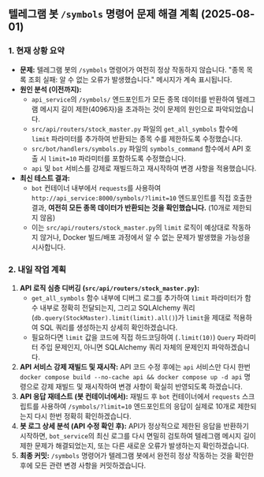 ## 텔레그램 봇 `/symbols` 명령어 문제 해결 계획 (2025-08-01)

### 1. 현재 상황 요약

*   **문제:** 텔레그램 봇의 `/symbols` 명령어가 여전히 정상 작동하지 않습니다. "종목 목록 조회 실패: 알 수 없는 오류가 발생했습니다." 메시지가 계속 표시됩니다.
*   **원인 분석 (이전까지):**
    *   `api_service`의 `/symbols/` 엔드포인트가 모든 종목 데이터를 반환하여 텔레그램 메시지 길이 제한(4096자)을 초과하는 것이 문제의 원인으로 파악되었습니다.
    *   `src/api/routers/stock_master.py` 파일의 `get_all_symbols` 함수에 `limit` 파라미터를 추가하여 반환되는 종목 수를 제한하도록 수정했습니다.
    *   `src/bot/handlers/symbols.py` 파일의 `symbols_command` 함수에서 API 호출 시 `limit=10` 파라미터를 포함하도록 수정했습니다.
    *   `api` 및 `bot` 서비스를 강제로 재빌드하고 재시작하여 변경 사항을 적용했습니다.
*   **최신 테스트 결과:**
    *   `bot` 컨테이너 내부에서 `requests`를 사용하여 `http://api_service:8000/symbols/?limit=10` 엔드포인트를 직접 호출한 결과, **여전히 모든 종목 데이터가 반환되는 것을 확인했습니다.** (10개로 제한되지 않음)
    *   이는 `src/api/routers/stock_master.py`의 `limit` 로직이 예상대로 작동하지 않거나, Docker 빌드/배포 과정에서 알 수 없는 문제가 발생했을 가능성을 시사합니다.

### 2. 내일 작업 계획

1.  **API 로직 심층 디버깅 (`src/api/routers/stock_master.py`):**
    *   `get_all_symbols` 함수 내부에 디버그 로그를 추가하여 `limit` 파라미터가 함수 내부로 정확히 전달되는지, 그리고 SQLAlchemy 쿼리(`db.query(StockMaster).limit(limit).all()`)가 `limit`을 제대로 적용하여 SQL 쿼리를 생성하는지 상세히 확인하겠습니다.
    *   필요하다면 `limit` 값을 코드에 직접 하드코딩하여 (`.limit(10)`) `Query` 파라미터 주입 문제인지, 아니면 SQLAlchemy 쿼리 자체의 문제인지 파악하겠습니다.
2.  **API 서비스 강제 재빌드 및 재시작:** API 코드 수정 후에는 `api` 서비스만 다시 한번 `docker compose build --no-cache api && docker compose up -d api` 명령으로 강제 재빌드 및 재시작하여 변경 사항이 확실히 반영되도록 하겠습니다.
3.  **API 응답 재테스트 (봇 컨테이너에서):** 재빌드 후 `bot` 컨테이너에서 `requests` 스크립트를 사용하여 `/symbols/?limit=10` 엔드포인트의 응답이 실제로 10개로 제한되는지 다시 한번 정확히 확인하겠습니다.
4.  **봇 로그 상세 분석 (API 수정 확인 후):** API가 정상적으로 제한된 응답을 반환하기 시작하면, `bot_service`의 최신 로그를 다시 면밀히 검토하여 텔레그램 메시지 길이 제한 문제가 해결되었는지, 또는 다른 새로운 오류가 발생하는지 확인하겠습니다.
5.  **최종 커밋:** `/symbols` 명령어가 텔레그램 봇에서 완전히 정상 작동하는 것을 확인한 후에 모든 관련 변경 사항을 커밋하겠습니다.
